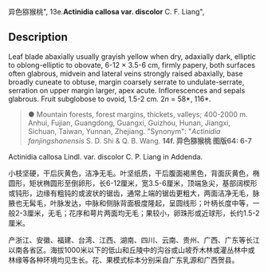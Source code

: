 异色猕猴桃",
13e.**Actinidia callosa var. discolor** C. F. Liang",

## Description
Leaf blade abaxially usually grayish yellow when dry, adaxially dark, elliptic to oblong-elliptic to obovate, 6-12 × 3.5-6 cm, firmly papery, both surfaces often glabrous, midvein and lateral veins strongly raised abaxially, base broadly cuneate to obtuse, margin coarsely serrate to undulate-serrate, serration on upper margin larger, apex acute. Inflorescences and sepals glabrous. Fruit subglobose to ovoid, 1.5-2 cm. 2*n* = 58*, 116*.

> ●  Mountain forests, forest margins, thickets, valleys; 400-2000 m. Anhui, Fujian, Guangdong, Guangxi, Guizhou, Hunan, Jiangxi, Sichuan, Taiwan, Yunnan, Zhejiang.
  "Synonym": "*Actinidia fanjingshanensis* S. D. Shi &amp; Q. B. Wang.
**14f. 异色猕猴桃 图版64: 6-7**

Actinidia callosa Lindl. var. discolor C. P. Liang in Addenda.

小枝坚硬，干后灰黄色，洁净无毛。叶坚纸质，干后腹面褐黑色，背面灰黄色，椭圆形，矩状椭圆形至倒卵形，长6-12厘米，宽3.5-6厘米，顶端急尖，基部阔楔形或钝形，边缘有粗钝的或波状的锯齿，通常上端的锯齿更粗大，两面洁净无毛，脉腋也无髯毛，叶脉发达，中脉和侧脉背面极度隆起，呈圆线形；叶柄长度中等，一般2-3厘米，无毛；花序和萼片两面均无毛；果较小，卵珠形或近球形，长约1.5-2厘米。

产浙江、安徽、福建、台湾、江西、湖南、四川、云南、贵州、广西、广东等长江以南各省区。海拔1000米以下的低山和丘陵中的沟谷或山坡乔木林或灌丛林中或林缘等各种环境均见生长。花、果模式标本分别采自广东乳源和广西贺县。
